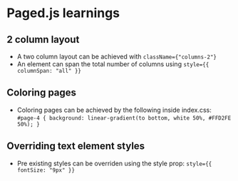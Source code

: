 # Paged.js learnings

## 2 column layout

- A two column layout can be achieved with `className={"columns-2"}`
- An element can span the total number of columns using `style={{ columnSpan: "all" }}`

## Coloring pages

- Coloring pages can be achieved by the following inside index.css:
  `#page-4 {
  background: linear-gradient(to bottom, white 50%, #FFD2FE 50%);
}`

## Overriding text element styles

- Pre existing styles can be overriden using the style prop: `style={{ fontSize: "9px" }}`
